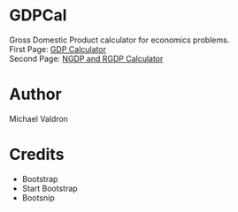 # GDPCal
Gross Domestic Product calculator for economics problems.<br/>
First Page: <a href="https://michael-valdron.github.io/gdpcal/index.html">GDP Calculator</a><br/>
Second Page: <a href="https://michael-valdron.github.io/gdpcal/ngdp_rgdp_cal.html">NGDP and RGDP Calculator</a>
# Author
Michael Valdron
# Credits
<ul>
  <li> Bootstrap </li>
  <li> Start Bootstrap </li>
  <li> Bootsnip </li>
</ul>
